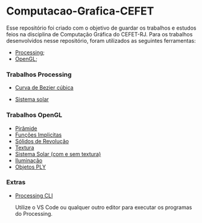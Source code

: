 # Computacao-Grafica-CEFET

Esse repositório foi criado com o objetivo de guardar os trabalhos e estudos feios na disciplina de Computação Gráfica do CEFET-RJ. Para os trabalhos desenvolvidos nesse repositório, foram utilizados as seguintes ferramentas:

- [Processing](https://processing.org);
- [OpenGL](https://www.opengl.org//);



### Trabalhos Processing

- [Curva de Bezier cúbica](https://github.com/LucasSargeir/Computacao-Grafica-CEFET/tree/main/Processing/Bezier)

- [Sistema solar](https://github.com/LucasSargeir/Computacao-Grafica-CEFET/tree/main/Processing/Orbita)

  

### Trabalhos OpenGL

- [Pirâmide](https://github.com/LucasSargeir/Computacao-Grafica-CEFET/tree/main/OpenGL/Piramide)
- [Funções Implicitas](https://github.com/LucasSargeir/Computacao-Grafica-CEFET/tree/main/OpenGL/Funcao%20Implicita%20-%20Malha)
- [Sólidos de Revolução](https://github.com/LucasSargeir/Computacao-Grafica-CEFET/tree/main/OpenGL/Solidos%20de%20Revolu%C3%A7%C3%A3o)
- [Textura](https://github.com/LucasSargeir/Computacao-Grafica-CEFET/tree/main/OpenGL/Textura)
- [Sistema Solar (com e sem textura)](https://github.com/LucasSargeir/Computacao-Grafica-CEFET/tree/main/OpenGL/Orbita)
- [Iluminação](https://github.com/LucasSargeir/Computacao-Grafica-CEFET/tree/main/OpenGL/Iluminacao)
- [Objetos PLY](https://github.com/LucasSargeir/Computacao-Grafica-CEFET/tree/main/OpenGL/Objetos%20%PLY)



### Extras

- [Processing CLI](https://github.com/LucasSargeir/Computacao-Grafica-CEFET/tree/main/Processing/ProcessingPy%20CLI)

  Utilize o VS Code ou qualquer outro editor para executar os programas do Processing.
